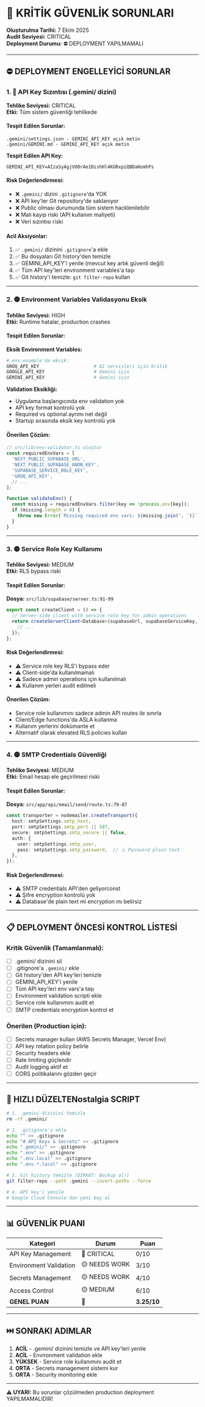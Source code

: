 # 🚨 KRİTİK GÜVENLİK SORUNLARI

**Oluşturulma Tarihi:** 7 Ekim 2025  
**Audit Seviyesi:** CRITICAL  
**Deployment Durumu:** ⛔ DEPLOYMENT YAPILMAMALI

---

## ⛔ DEPLOYMENT ENGELLEYİCİ SORUNLAR

### 1. 🔴 API Key Sızıntısı (.gemini/ dizini)

**Tehlike Seviyesi:** CRITICAL  
**Etki:** Tüm sistem güvenliği tehlikede

#### Tespit Edilen Sorunlar:

```
.gemini/settings.json - GEMINI_API_KEY açık metin
.gemini/GEMINI.md - GEMINI_API_KEY açık metin
```

**Tespit Edilen API Key:**
```
GEMINI_API_KEY=AIzaSyAgjVO0rAe1DishHl4KGRxpiQBDaHomhPs
```

#### Risk Değerlendirmesi:
- ❌ `.gemini/` dizini `.gitignore`'da YOK
- ❌ API key'ler Git repository'de saklanıyor
- ❌ Public olması durumunda tüm sistem hacklenilebilir
- ❌ Mali kayıp riski (API kullanım maliyeti)
- ❌ Veri sızıntısı riski

#### Acil Aksiyonlar:
1. ✅ `.gemini/` dizinini `.gitignore`'a ekle
2. ✅ Bu dosyaları Git history'den temizle
3. ✅ GEMINI_API_KEY'i yenile (mevcut key artık güvenli değil)
4. ✅ Tüm API key'leri environment variables'a taşı
5. ✅ Git history'i temizle: `git filter-repo` kullan

---

### 2. 🟡 Environment Variables Validasyonu Eksik

**Tehlike Seviyesi:** HIGH  
**Etki:** Runtime hatalar, production crashes

#### Tespit Edilen Sorunlar:

**Eksik Environment Variables:**
```bash
# env.example'da eksik:
GROQ_API_KEY                    # AI servisleri için kritik
GOOGLE_API_KEY                  # Gemini için
GEMINI_API_KEY                  # Gemini için
```

**Validation Eksikliği:**
- Uygulama başlangıcında env validation yok
- API key format kontrolü yok
- Required vs optional ayrımı net değil
- Startup sırasında eksik key kontrolü yok

#### Önerilen Çözüm:
```typescript
// src/lib/env-validator.ts oluştur
const requiredEnvVars = [
  'NEXT_PUBLIC_SUPABASE_URL',
  'NEXT_PUBLIC_SUPABASE_ANON_KEY',
  'SUPABASE_SERVICE_ROLE_KEY',
  'GROQ_API_KEY',
  // ...
];

function validateEnv() {
  const missing = requiredEnvVars.filter(key => !process.env[key]);
  if (missing.length > 0) {
    throw new Error(`Missing required env vars: ${missing.join(', ')}`);
  }
}
```

---

### 3. 🟡 Service Role Key Kullanımı

**Tehlike Seviyesi:** MEDIUM  
**Etki:** RLS bypass riski

#### Tespit Edilen Sorunlar:

**Dosya:** `src/lib/supabase/server.ts:91-99`
```typescript
export const createClient = () => {
  // Server-side client with service role key for admin operations
  return createServerClient<Database>(supabaseUrl, supabaseServiceKey, {
    // ...
  });
};
```

#### Risk Değerlendirmesi:
- ⚠️ Service role key RLS'i bypass eder
- ⚠️ Client-side'da kullanılmamalı
- ⚠️ Sadece admin operations için kullanılmalı
- ⚠️ Kullanım yerleri audit edilmeli

#### Önerilen Çözüm:
- Service role kullanımını sadece admin API routes ile sınırla
- Client/Edge functions'da ASLA kullanma
- Kullanım yerlerini dokümante et
- Alternatif olarak elevated RLS policies kullan

---

### 4. 🟡 SMTP Credentials Güvenliği

**Tehlike Seviyesi:** MEDIUM  
**Etki:** Email hesap ele geçirilmesi riski

#### Tespit Edilen Sorunlar:

**Dosya:** `src/app/api/email/send/route.ts:79-87`
```typescript
const transporter = nodemailer.createTransport({
  host: smtpSettings.smtp_host,
  port: smtpSettings.smtp_port || 587,
  secure: smtpSettings.smtp_secure || false,
  auth: {
    user: smtpSettings.smtp_user,
    pass: smtpSettings.smtp_password,  // ⚠️ Password plain text
  },
});
```

#### Risk Değerlendirmesi:
- ⚠️ SMTP credentials API'den geliyorconst
- ⚠️ Şifre encryption kontrolü yok
- ⚠️ Database'de plain text mi encryption mı belirsiz

---

## 📋 DEPLOYMENT ÖNCESİ KONTROL LİSTESİ

### Kritik Güvenlik (Tamamlanmalı):
- [ ] .gemini/ dizinini sil
- [ ] .gitignore'a `.gemini/` ekle
- [ ] Git history'den API key'leri temizle
- [ ] GEMINI_API_KEY'i yenile
- [ ] Tüm API key'leri env vars'a taşı
- [ ] Environment validation scripti ekle
- [ ] Service role kullanımını audit et
- [ ] SMTP credentials encryption kontrol et

### Önerilen (Production için):
- [ ] Secrets manager kullan (AWS Secrets Manager, Vercel Env)
- [ ] API key rotation policy belirle
- [ ] Security headers ekle
- [ ] Rate limiting güçlendir
- [ ] Audit logging aktif et
- [ ] CORS politikalarını gözden geçir

---

## 🔧 HIZLI DÜZELTENostalgia SCRIPT

```bash
# 1. .gemini dizinini temizle
rm -rf .gemini/

# 2. .gitignore'a ekle
echo "" >> .gitignore
echo "# API Keys & Secrets" >> .gitignore
echo ".gemini/" >> .gitignore
echo ".env" >> .gitignore
echo ".env.local" >> .gitignore
echo ".env.*.local" >> .gitignore

# 3. Git history temizle (DİKKAT: Backup al!)
git filter-repo --path .gemini --invert-paths --force

# 4. API key'i yenile
# Google Cloud Console'dan yeni key al
```

---

## 📊 GÜVENLİK PUANI

| Kategori | Durum | Puan |
|----------|-------|------|
| API Key Management | 🔴 CRITICAL | 0/10 |
| Environment Validation | 🟡 NEEDS WORK | 3/10 |
| Secrets Management | 🟡 NEEDS WORK | 4/10 |
| Access Control | 🟡 MEDIUM | 6/10 |
| **GENEL PUAN** | 🔴 | **3.25/10** |

---

## ⏭️ SONRAKI ADIMLAR

1. **ACİL** - .gemini/ dizinini temizle ve API key'leri yenile
2. **ACİL** - Environment validation ekle
3. **YÜKSEK** - Service role kullanımını audit et
4. **ORTA** - Secrets management sistemi kur
5. **ORTA** - Security monitoring ekle

---

**⚠️ UYARI:** Bu sorunlar çözülmeden production deployment YAPILMAMALIDIR!

